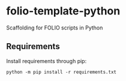 # folio-template-python
Scaffolding for FOLIO scripts in Python

## Requirements

Install requirements through pip:

```
python -m pip install -r requirements.txt
```

